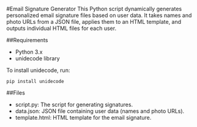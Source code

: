 #Email Signature Generator
This Python script dynamically generates personalized email signature files based on user data. It takes names and photo URLs from a JSON file, applies them to an HTML template, and outputs individual HTML files for each user.

##Requirements

- Python 3.x
- unidecode library

To install unidecode, run:

```
pip install unidecode
```

##Files

- script.py: The script for generating signatures.
- data.json: JSON file containing user data (names and photo URLs).
- template.html: HTML template for the email signature.
